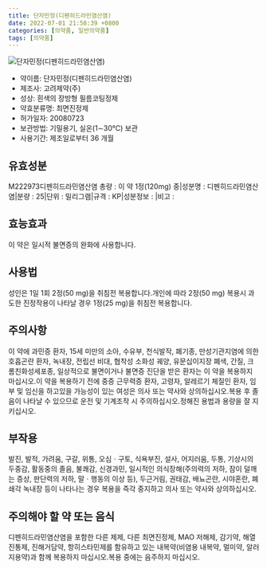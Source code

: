 ```yaml
---
title: 단자민정(디펜히드라민염산염)
date: 2022-07-01 21:58:39 +0800
categories: [의약품, 일반의약품]
tags: [의약품]
---
```

![단자민정(디펜히드라민염산염)](https://nedrug.mfds.go.kr/pbp/cmn/itemImageDownload/147427921494800068)

- 약이름: 단자민정(디펜히드라민염산염)
- 제조사: 고려제약(주)
- 성상: 흰색의 장방형 필름코팅정제
- 약효분류명: 최면진정제
- 허가일자: 20080723
- 보관방법: 기밀용기, 실온(1∼30℃) 보관
- 사용기간: 제조일로부터 36 개월
## 유효성분
M222973디펜히드라민염산염
총량 : 이 약 1정(120mg) 중|성분명 : 디펜히드라민염산염|분량 : 25|단위 : 밀리그램|규격 : KP|성분정보 : |비고 :
## 효능효과
이 약은 일시적 불면증의 완화에 사용합니다.
## 사용법
성인은 1일 1회 2정(50 mg)을 취침전 복용합니다.개인에 따라 2정(50 mg) 복용시 과도한 진정작용이 나타날 경우 1정(25 mg)을 취침전 복용합니다.
## 주의사항
이 약에 과민증 환자, 15세 미만의 소아, 수유부, 천식발작, 폐기종, 만성기관지염에 의한 호흡곤란 환자, 녹내장, 전립선 비대, 협착성 소화성 궤양, 유문십이지장 폐색, 간질, 크롬친화성세포종, 일상적으로 불면이거나 불면증 진단을 받은 환자는 이 약을 복용하지 마십시오.이 약을 복용하기 전에 중증 근무력증 환자, 고령자, 알레르기 체질인 환자, 임부 및 임신을 하고있을 가능성이 있는 여성은 의사 또는 약사와 상의하십시오.복용 후 졸음이 나타날 수 있으므로 운전 및 기계조작 시 주의하십시오.정해진 용법과 용량을 잘 지키십시오.
## 부작용
발진, 발적, 가려움, 구갈, 위통, 오심ㆍ구토, 식욕부진, 설사, 어지러움, 두통, 기상시의 두중감, 활동중의 졸음, 불쾌감, 신경과민, 일시적인 의식장해(주의력의 저하, 잠이 덜깨는 증상, 판단력의 저하, 말ㆍ행동의 이상 등), 두근거림, 권태감, 배뇨곤란, 시야혼란, 폐쇄각 녹내장 등이 나타나는 경우 복용을 즉각 중지하고 의사 또는 약사와 상의하십시오.
## 주의해야 할 약 또는 음식
디펜히드라민염산염을 포함한 다른 제제, 다른 최면진정제, MAO 저해제, 감기약, 해열진통제, 진해거담약, 항히스타민제를 함유하고 있는 내복약(비염용 내복약, 멀미약, 알러지용약)과 함께 복용하지 마십시오.복용 중에는 음주하지 마십시오.
